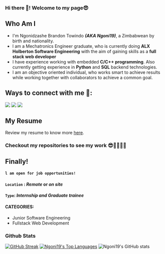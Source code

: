### Hi there 👋! Welcome to my page😎

## Who Am I

- I'm Ngonidzashe Brandon Towindo ***(AKA Ngoni19)***, a Zimbabwean by birth and nationality.
- l am a Mechatronics Engineer graduate, who is currently doing **ALX Holberton Software Engineering** with the aim of gaining skills as a **full stack web developer**
- I have experience working with embedded **C/C++ programming**. Also currently getting experience in **Python** and **SQL** backend technologies.
- I am an objective oriented individual, who works smart to achieve results while working together with collaborators to achieve a common goal.

## Ways to connect with me 🤝:

<a href = "www.linkedin.com/in/ngonidzashe-brandon-towindo-53647411b/"><img src="https://img.icons8.com/fluent/48/000000/linkedin.png"></a>
<a href = "https://wa.me/+263776264077"><img src="https://img.icons8.com/fluent/48/000000/whatsapp.png"></a>
<a href = "https://github/Ngoni19"><img src="https://img.icons8.com/fluent/48/000000/github.png"></a>

## My Resume 
Review my resume to know more [here](https://docs.google.com/document/d/1fz_ti8Hu2lvTzU45fk1H0YFaGU8HzD3a/edit?usp=sharing&ouid=107068601101246889469&rtpof=true&sd=true).

### Checkout my repositories to see my work 😎🐱‍🏍🐱‍👤

## Finally!
#### `l am open for job opportunities!`
#### `Location` : _Remote_ or _on site_
#### `Type`: _Internship and Graduate trainee_
#### CATEGORIES:
- Junior Software Engineering
- Fullstack Web Development


### Github Stats

[![GitHub Streak](https://github-readme-streak-stats.herokuapp.com/?user=Ngoni19&theme=highcontrast)](https://git.io/streak-stats)
 <a href="https://github.com/SubhamRaoniar28/github-readme-stats"><img alt="Ngoni19's Top Languages" src="https://github-readme-stats.vercel.app/api/top-langs/?username=Ngoni19&langs_count=8&count_private=true&layout=compact&theme=highcontrast&hide_border=true&bg_color=0A524E" /></a>
![Ngoni19's GitHub stats](https://github-readme-stats.vercel.app/api?username=Ngoni19&show_icons=true&theme=highcontrast)
<br>
